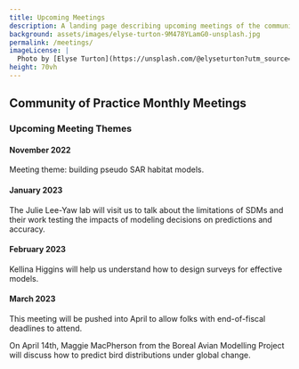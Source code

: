 ```yaml
---
title: Upcoming Meetings
description: A landing page describing upcoming meetings of the community of practice
background: assets/images/elyse-turton-9M478YLamG0-unsplash.jpg
permalink: /meetings/
imageLicense: |
  Photo by [Elyse Turton](https://unsplash.com/@elyseturton?utm_source=unsplash&utm_medium=referral&utm_content=creditCopyText) on [Unsplash](https://unsplash.com/s/photos/nova-scotia?utm_source=unsplash&utm_medium=referral&utm_content=creditCopyText)  
height: 70vh
---
```

## Community of Practice Monthly Meetings
### Upcoming Meeting Themes

#### November 2022
Meeting theme: building pseudo SAR habitat models.

#### January 2023
The Julie Lee-Yaw lab will visit us to talk about the limitations of SDMs and their work testing the impacts of modeling decisions on predictions and accuracy. 

#### February 2023
Kellina Higgins will help us understand how to design surveys for effective models.

#### March 2023

This meeting will be pushed into April to allow folks with end-of-fiscal deadlines to attend.


On April 14th, Maggie MacPherson from the Boreal Avian Modelling Project will discuss how to predict bird distributions under global change.